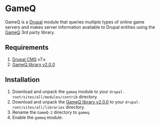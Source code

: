# GameQ
GameQ is a [Drupal](https://www.drupal.org/) module that queries multiple types of online game servers and makes server information available to Drupal entities using the [GameQ](https://github.com/Austinb/GameQ) 3rd party library.

## Requirements
1. [Drupal CMS](https://www.drupal.org/) v7.x
1. [GameQ library v2.0.0](https://github.com/Austinb/GameQ/releases/tag/v2.0.0)

## Installation
1. Download and unpack the `gameq` module to your `drupal-root/sites/all/modules/contrib` directory.
2. Download and unpack the [GameQ library v2.0.0](https://github.com/Austinb/GameQ/releases/tag/v2.0.0) to your `drupal-root/sites/all/libraries` directory.
3. Rename the `GameQ-2` directory to `gameq`.
4. Enable the `gameq` module.
